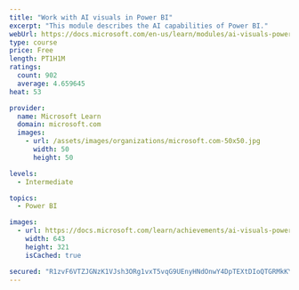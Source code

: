 ```yaml
---
title: "Work with AI visuals in Power BI"
excerpt: "This module describes the AI capabilities of Power BI."
webUrl: https://docs.microsoft.com/en-us/learn/modules/ai-visuals-power-bi/
type: course
price: Free
length: PT1H1M
ratings:
  count: 902
  average: 4.659645
heat: 53

provider:
  name: Microsoft Learn
  domain: microsoft.com
  images:
    - url: /assets/images/organizations/microsoft.com-50x50.jpg
      width: 50
      height: 50

levels:
  - Intermediate

topics:
  - Power BI

images:
  - url: https://docs.microsoft.com/learn/achievements/ai-visuals-power-bi-social.png
    width: 643
    height: 321
    isCached: true

secured: "R1zvF6VTZJGNzK1VJsh3ORg1vxT5vqG9UEnyHNdOnwY4DpTEXtDIoQTGRMkKY7Dpwc8DZxpQ5WRzuUwY+IGz1Un/V3ceVbZrz72/7eXvD+ZplGI2W+GtRVLU12ZKjPPwvwOyIbme1Stu8MemkJlXy5uKEgzehuCRfr+6W3Tarf9Bfio4kARVhhj5hXp9vFlvvOKfac/4ym99isz9yuUNBnR85CprAhfUFMxcxRO0LkjFmXrGuHI9QLQzjHYRP+8TBEha5KX1Obq+iVG5vF2J8znvO0Bq9JlPsMmKzSVv09kROWgbQu7Dcxn9ANf6qR5ySW75bccd6VRB+IOkpNE0RiGngurjeShfCoeh5/hZiDaPG/XItOFeMrl3UD/3gmOLgP/dQwrRHzQEIouZ4XAKGDV4Dszn66jt+WUQ7yKbGjs=;C5+beLc/6Ubv2fQgQx5qvw=="
---
```


